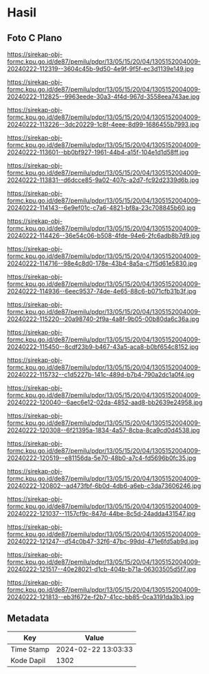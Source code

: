 # Hasil

## Foto C Plano

https://sirekap-obj-formc.kpu.go.id/de87/pemilu/pdpr/13/05/15/20/04/1305152004009-20240222-112319--3604c45b-9d50-4e9f-9f5f-ec3d1139e149.jpg

https://sirekap-obj-formc.kpu.go.id/de87/pemilu/pdpr/13/05/15/20/04/1305152004009-20240222-112825--9963eede-30a3-4f4d-967d-3558eea743ae.jpg

https://sirekap-obj-formc.kpu.go.id/de87/pemilu/pdpr/13/05/15/20/04/1305152004009-20240222-113226--3dc20229-1c8f-4eee-8d99-1686455b7993.jpg

https://sirekap-obj-formc.kpu.go.id/de87/pemilu/pdpr/13/05/15/20/04/1305152004009-20240222-113601--bb0bf927-1961-44b4-a15f-104e1d1d58ff.jpg

https://sirekap-obj-formc.kpu.go.id/de87/pemilu/pdpr/13/05/15/20/04/1305152004009-20240222-113831--d6dcce85-9a02-407c-a2d7-fc92d2339d6b.jpg

https://sirekap-obj-formc.kpu.go.id/de87/pemilu/pdpr/13/05/15/20/04/1305152004009-20240222-114143--6e9ef01c-c7a6-4821-bf8a-23c708845b60.jpg

https://sirekap-obj-formc.kpu.go.id/de87/pemilu/pdpr/13/05/15/20/04/1305152004009-20240222-114426--36e54c06-b508-4fde-94e6-2fc6adb8b7d9.jpg

https://sirekap-obj-formc.kpu.go.id/de87/pemilu/pdpr/13/05/15/20/04/1305152004009-20240222-114716--98e4c8d0-178e-43b4-8a5a-c7f5d61e5830.jpg

https://sirekap-obj-formc.kpu.go.id/de87/pemilu/pdpr/13/05/15/20/04/1305152004009-20240222-114936--6eec9537-74de-4e65-88c6-b071cfb31b3f.jpg

https://sirekap-obj-formc.kpu.go.id/de87/pemilu/pdpr/13/05/15/20/04/1305152004009-20240222-115220--20a98740-2f9a-4a8f-9b05-00b80da6c36a.jpg

https://sirekap-obj-formc.kpu.go.id/de87/pemilu/pdpr/13/05/15/20/04/1305152004009-20240222-115450--8cdf23b9-b467-43a5-aca8-b0bf654c8152.jpg

https://sirekap-obj-formc.kpu.go.id/de87/pemilu/pdpr/13/05/15/20/04/1305152004009-20240222-115732--c1d5227b-141c-489d-b7b4-790a2dc1a0f4.jpg

https://sirekap-obj-formc.kpu.go.id/de87/pemilu/pdpr/13/05/15/20/04/1305152004009-20240222-120040--6aec6e12-02da-4852-aad8-bb2639e24958.jpg

https://sirekap-obj-formc.kpu.go.id/de87/pemilu/pdpr/13/05/15/20/04/1305152004009-20240222-120308--6f21395a-1834-4a57-8cba-8ca9cd0d4538.jpg

https://sirekap-obj-formc.kpu.go.id/de87/pemilu/pdpr/13/05/15/20/04/1305152004009-20240222-120519--e81156da-5e70-48b0-a7c4-fd5696b0fc35.jpg

https://sirekap-obj-formc.kpu.go.id/de87/pemilu/pdpr/13/05/15/20/04/1305152004009-20240222-120802--ad473fbf-6b0d-4db6-a6eb-c3da73606246.jpg

https://sirekap-obj-formc.kpu.go.id/de87/pemilu/pdpr/13/05/15/20/04/1305152004009-20240222-121037--1157cf9c-847d-44be-8c5d-24adda431547.jpg

https://sirekap-obj-formc.kpu.go.id/de87/pemilu/pdpr/13/05/15/20/04/1305152004009-20240222-121247--d54c0b47-32f6-47bc-99dd-471e6fd5ab9d.jpg

https://sirekap-obj-formc.kpu.go.id/de87/pemilu/pdpr/13/05/15/20/04/1305152004009-20240222-121517--40e28021-d1cb-404b-b71a-06303505d5f7.jpg

https://sirekap-obj-formc.kpu.go.id/de87/pemilu/pdpr/13/05/15/20/04/1305152004009-20240222-121813--eb3f672e-f2b7-41cc-bb85-0ca3191da3b3.jpg


## Metadata

| Key        | Value               |
| ---------- | ------------------- |
| Time Stamp | 2024-02-22 13:03:33 |
| Kode Dapil | 1302                |




